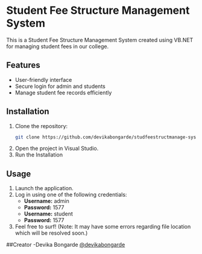 # Student Fee Structure Management System

This is a Student Fee Structure Management System created using VB.NET for managing student fees in our college.

## Features

- User-friendly interface
- Secure login for admin and students
- Manage student fee records efficiently

## Installation

1. Clone the repository:
    ```bash
    git clone https://github.com/devikabongarde/studfeestructmanage-sys.git
    ```
2. Open the project in Visual Studio.
3. Run the Installation

## Usage

1. Launch the application.
2. Log in using one of the following credentials:
    - **Username:** admin
    - **Password:** 1577
    - **Username:** student
    - **Password:** 1577
3. Feel free to surf!
   (Note: It may have some errors regarding file location which will be resolved soon.)

##Creator
-Devika Bongarde  [@devikabongarde](https://github.com/devikabongarde)
